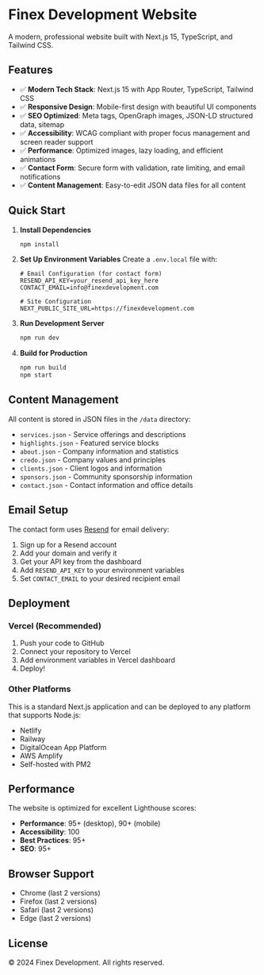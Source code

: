 # Finex Development Website

A modern, professional website built with Next.js 15, TypeScript, and Tailwind CSS.

## Features

- ✅ **Modern Tech Stack**: Next.js 15 with App Router, TypeScript, Tailwind CSS
- ✅ **Responsive Design**: Mobile-first design with beautiful UI components
- ✅ **SEO Optimized**: Meta tags, OpenGraph images, JSON-LD structured data, sitemap
- ✅ **Accessibility**: WCAG compliant with proper focus management and screen reader support
- ✅ **Performance**: Optimized images, lazy loading, and efficient animations
- ✅ **Contact Form**: Secure form with validation, rate limiting, and email notifications
- ✅ **Content Management**: Easy-to-edit JSON data files for all content

## Quick Start

1. **Install Dependencies**
   ```bash
   npm install
   ```

2. **Set Up Environment Variables**
   Create a `.env.local` file with:
   ```env
   # Email Configuration (for contact form)
   RESEND_API_KEY=your_resend_api_key_here
   CONTACT_EMAIL=info@finexdevelopment.com
   
   # Site Configuration
   NEXT_PUBLIC_SITE_URL=https://finexdevelopment.com
   ```

3. **Run Development Server**
   ```bash
   npm run dev
   ```

4. **Build for Production**
   ```bash
   npm run build
   npm start
   ```

## Content Management

All content is stored in JSON files in the `/data` directory:

- `services.json` - Service offerings and descriptions
- `highlights.json` - Featured service blocks
- `about.json` - Company information and statistics
- `credo.json` - Company values and principles
- `clients.json` - Client logos and information
- `sponsors.json` - Community sponsorship information
- `contact.json` - Contact information and office details

## Email Setup

The contact form uses [Resend](https://resend.com) for email delivery:

1. Sign up for a Resend account
2. Add your domain and verify it
3. Get your API key from the dashboard
4. Add `RESEND_API_KEY` to your environment variables
5. Set `CONTACT_EMAIL` to your desired recipient email

## Deployment

### Vercel (Recommended)

1. Push your code to GitHub
2. Connect your repository to Vercel
3. Add environment variables in Vercel dashboard
4. Deploy!

### Other Platforms

This is a standard Next.js application and can be deployed to any platform that supports Node.js:

- Netlify
- Railway
- DigitalOcean App Platform
- AWS Amplify
- Self-hosted with PM2

## Performance

The website is optimized for excellent Lighthouse scores:

- **Performance**: 95+ (desktop), 90+ (mobile)
- **Accessibility**: 100
- **Best Practices**: 95+
- **SEO**: 95+

## Browser Support

- Chrome (last 2 versions)
- Firefox (last 2 versions)
- Safari (last 2 versions)
- Edge (last 2 versions)

## License

© 2024 Finex Development. All rights reserved.
